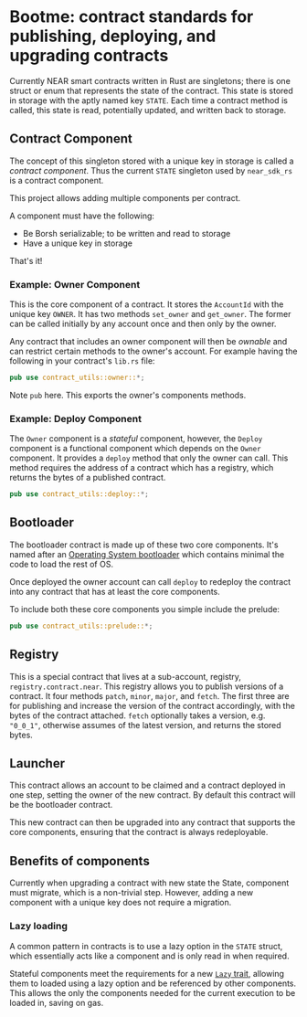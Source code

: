# Bootme: contract standards for publishing, deploying, and upgrading contracts

Currently NEAR smart contracts written in Rust are singletons; there is one struct or enum that represents the state of the contract. This state is stored in storage with the aptly named key `STATE`. Each time a contract method is called, this state is read, potentially updated, and written back to storage.

## Contract Component

The concept of this singleton stored with a unique key in storage is called a _contract component_. Thus the current `STATE` singleton used by `near_sdk_rs` is a contract component.

This project allows adding multiple components per contract.

A component must have the following:

- Be Borsh serializable; to be written and read to storage
- Have a unique key in storage

That's it!

### Example: Owner Component

This is the core component of a contract. It stores the `AccountId` with the unique key `OWNER`. It has two methods `set_owner` and `get_owner`.  The former can be called initially by any account once and then only by the owner.

Any contract that includes an owner component will then be _ownable_ and can restrict certain methods to the owner's account. For example having the following in your contract's `lib.rs` file:

```rust
pub use contract_utils::owner::*;
```

Note `pub` here.  This exports the owner's components methods.

### Example: Deploy Component

The `Owner` component is a _stateful_ component, however, the `Deploy` component is a functional component which depends on the `Owner` component. It provides a `deploy` method that only the owner can call. This method requires the address of a contract which has a registry, which returns the bytes of a published contract.

```rust
pub use contract_utils::deploy::*;
```

## Bootloader

The bootloader contract is made up of these two core components. It's named after an [Operating System bootloader](https://en.wikipedia.org/wiki/Bootloader) which contains minimal the code to load the rest of OS.

Once deployed the owner account can call `deploy` to redeploy the contract into any contract that has at least the core components.

To include both these core components you simple include the prelude:

```rust
pub use contract_utils::prelude::*;
```

## Registry

This is a special contract that lives at a sub-account, registry, `registry.contract.near`. This registry allows you to publish versions of a contract. It four methods `patch`, `minor`, `major`, and `fetch`.  The first three are for publishing and increase the version of the contract accordingly, with the bytes of the contract attached. `fetch` optionally takes a version, e.g. `"0_0_1"`, otherwise assumes of the latest version, and returns the stored bytes.

## Launcher

This contract allows an account to be claimed and a contract deployed in one step, setting the owner of the new contract. By default this contract will be the bootloader contract.

This new contract can then be upgraded into any contract that supports the core components, ensuring that the contract is always redeployable.

## Benefits of components

Currently when upgrading a contract with new state the State, component must migrate, which is a non-trivial step. However, adding a new component with a unique key does not require a migration.

### Lazy loading

A common pattern in contracts is to use a lazy option in the `STATE` struct, which essentially acts like a component and is only read in when required.

Stateful components meet the requirements for a new [`Lazy` trait](./src/lazy/mod.rs), allowing them to loaded using a lazy option and be referenced by other components. This allows the only the components needed for the current execution to be loaded in, saving on gas.
